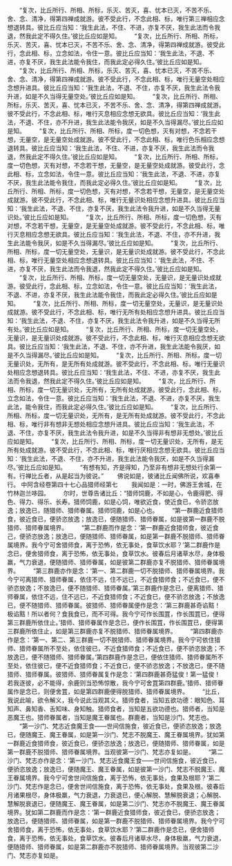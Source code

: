 <!-- { "loadSidebar": true } -->
　　“复次，比丘所行、所相、所标，乐灭、苦灭，喜、忧本已灭，不苦不乐、舍、念、清净，得第四禅成就游。彼不受此行，不念此相、标，唯行第三禅相应念想退转具。彼比丘应当知：‘我生此法，不住、不进，亦复不厌，我生此法而令我退，然我此定不得久住。’彼比丘应如是知。
　　“复次，比丘所行、所相、所标，乐灭、苦灭，喜、忧本已灭，不苦不乐、舍、念、清净，得第四禅成就游。彼受此行，念此相、标，立念如法，令住一意。彼比丘应当知：‘我生此法，不退、不进，亦复不厌，我生此法能令我住，而我此定必得久住。’彼比丘应如是知。
　　“复次，比丘所行、所相、所标，乐灭、苦灭，喜、忧本已灭，不苦不乐、舍、念、清净，得第四禅成就游。彼不受此行，不念此相、标，唯行无量空处相应念想升进具。彼比丘应当知：‘我生此法，不退、不住，亦复不厌，我生此法令我升进，如是不久当得无量空处。’彼比丘应如是知。
　　“复次，比丘所行、所相、所标，乐灭、苦灭，喜、忧本已灭，不苦不乐、舍、念、清净，得第四禅成就游。彼不受此行，不念此相、标，唯行灭息相应念想无欲具。彼比丘应当知：‘我生此法，不退、不住，亦不升进，我生此法能令我厌，如是不久当得漏尽。’彼比丘应如是知。
　　“复次，比丘所行、所相、所标，度一切色想，灭有对想，不念若干想，无量空，是无量空处成就游。彼不受此行，不念此相、标，唯行色乐相应念想退转具。彼比丘应当知：‘我生此法，不住、不进，亦复不厌，我生此法而令我退，然我此定不得久住。’彼比丘应如是知。
　　“复次，比丘所行、所相、所标，度一切色想，灭有对想，不念若干想，无量空，是无量空处成就游。彼受此行，念此相、标，立念如法，令住一意。彼比丘应当知：‘我生此法，不退、不进，亦复不厌，我生此法能令我住，而我此定必得久住。’彼比丘应如是知。
　　“复次，比丘所行、所相、所标，度一切色想，灭有对想，不念若干想，无量空，是无量空处成就游。彼不受此行，不念此相、标，唯行无量识处相应念想升进具。彼比丘应当知：‘我生此法，不退、不住，亦复不厌，我生此法令我升进，如是不久当得无量识处。’彼比丘应如是知。
　　“复次，比丘所行、所相、所标，度一切色想，灭有对想，不念若干想，无量空，是无量空处成就游。彼不受此行，不念此相、标，唯行灭息相应念想无欲具。彼比丘应当知：‘我生此法，不退、不住，亦不升进，我生此法能令我厌，如是不久当得漏尽。’彼比丘应如是知。
　　“复次，比丘所行、所相、所标，度一切无量空处，无量识，是无量识处成就游。彼不受此行，不念此相、标，唯行无量空处相应念想退转具。彼比丘应当知：‘我生此法，不住、不进，亦复不厌，我生此法而令我退，然我此定不得久住。’彼比丘应如是知。
　　“复次，比丘所行、所相、所标，度一切无量空处，无量识，是无量识处成就游。彼受此行，念此相、标，立念如法，令住一意。彼比丘应当知：‘我生此法，不退、不进，亦复不厌，我生此法能令我住，而我此定必得久住。’彼比丘应如是知。
　　“复次，比丘所行、所相、所标，度一切无量空处，无量识，是无量识处成就游。彼不受此行，不念此相、标，唯行无所有处相应念想升进具。彼比丘应当知：‘我生此法，不退、不住，亦复不厌，我生此法令我升进，如是不久当得无所有处。’彼比丘应如是知。
　　“复次，比丘所行、所相、所标，度一切无量空处，无量识，是无量识处成就游。彼不受此行，不念此相、标，唯行灭息相应念想无欲具。彼比丘应当知：‘我生此法，不退、不住，亦不升进，我生此法能令我厌，如是不久当得漏尽。’彼比丘应如是知。
　　“复次，比丘所行、所相、所标，度一切无量识处，无所有，是无所有处成就游。彼不受此行，不念此相、标，唯行无量识处相应念想退转具。彼比丘应当知：‘我生此法，不住、不进，亦复不厌，我生此法而令我退，然我此定不得久住。’彼比丘应如是知。
　　“复次，比丘所行、所相、所标，度一切无量识处，无所有，无所有处成就游。彼受此行，念此相、标，立念如法，令住一意。彼比丘应当知：‘我生此法，不退、不进，亦复不厌，我生此法，能令我住，而我此定必得久住。’彼比丘应如是知。
　　“复次，比丘所行、所相、所标，度一切无量识处，无所有，是无所有处成就游。彼不受此行，不念此相、标，唯行非有想非无想处相应念想升进具。彼比丘应当知：‘我生此法，不退、不住，亦复不厌，我生此法令我升进，如是不久当得非有想非无想处。’彼比丘应如是知。
　　“复次，比丘所行、所相、所标，度一切无量识处，无所有，是无所有处成就游。彼不受此行，不念此相、标，唯行厌相应念想无欲具。彼比丘应当知：‘我生此法，不退、不住，亦不升进，我生此法能令我厌，如是不久当得漏尽。’彼比丘应如是知。
　　“有想有知，齐是得知，乃至非有想非无想处行余第一有。行禅比丘者，从是起当为彼说。”
　　佛说如是，彼诸比丘闻佛所说，欢喜奉行。
中阿含经卷第四十七心品猎师经第七
　　我闻如是：一时，佛游王舍城，在竹林迦兰哆园。
　　尔时，世尊告诸比丘：“猎师饲鹿，不如是心，令鹿得肥、得色、得力、得乐、长寿。猎师饲鹿，如是心饲，唯欲近食，使近食已，令骄恣放逸；放逸已，随猎师、猎师眷属。猎师饲鹿，如是心也。
　　“第一群鹿近食猎师食，彼近食已，便骄恣放逸；放逸已，便随猎师、猎师眷属，如是彼第一群鹿不脱猎师、猎师眷属境界。
　　“第二群鹿而作是念：‘第一群鹿近食猎师食，彼近食己，便骄恣放逸；放逸已，便随猎师、猎师眷属，如是第一群鹿不脱猎师、猎师眷属境界。我今宁可舍猎师食，离于恐怖，依无事处，食草饮水耶？’第二群鹿作是念已，便舍猎师食，离于恐怖，依无事处，食草饮水。彼春后月诸草水尽，身体极羸，气力衰退，便随猎师、猎师眷属，如是彼第二群鹿亦复不脱猎师、猎师眷属境界。
　　“第三群鹿亦作是念：‘第一、第二群鹿一切不脱猎师、猎师眷属境界。我今宁可离猎师、猎师眷属，依住不远，住不远已，不近食猎师食；不近食已，便不骄恣放逸；不放逸已，便不随猎师、猎师眷属。’第三群鹿作是念已，便离猎师、猎师眷属，依住不远，住不远已，不近食猎师食；不近食已，便不骄恣放逸；不放逸已，便不随猎师、猎师眷属。彼猎师、猎师眷属便作是念：‘第三群鹿甚奇谄黠！极谄黠！所以者何？食我食已，而不可得。我今宁可作长围罝，作长围罝已，便得第三群鹿所依住止。’猎师、猎师眷属作是念已，便作长围罝，作长围罝已，便得第三群鹿所依住止，如是第三群鹿亦复不脱猎师、猎师眷属境界。
　　“第四群鹿亦作是念：‘第一、第二、第三群鹿一切不脱猎师、猎师眷属境界。我今宁可依住猎师、猎师眷属所不至处，依住彼已，不近食猎师食；不近食已，便不骄恣放逸；不放逸已，便不随猎师、猎师眷属。’第四群鹿作是念已，便依住猎师、猎师眷属所不至处，依住彼已，便不近食猎师食；不近食已，便不骄恣放逸；不放逸已，便不随猎师、猎师眷属。彼猎师、猎师眷属复作是念：‘第四群鹿甚奇猛俊！第一猛俊！若我逐彼，必不能得，余鹿则当恐怖惊散，我今宁可舍罝第四群鹿。’猎师、猎师眷属作是念已，则便舍罝，如是第四群鹿便得脱猎师、猎师眷属境界。
　　“比丘，我说此喻，欲令解义，我今说此当观其义。猎师食者，当知五欲功德：眼知色、耳知声、鼻知香、舌知味、身知触。猎师食者，当知是五欲功德也。猎师者，当知是恶魔王也。猎师眷属者，当知是魔王眷属也。群鹿者，当知是沙门、梵志也。
　　“第一沙门、梵志近食魔王食——世间信施食，彼近食已，便骄恣放逸；放逸已，便随魔王、魔王眷属，如是第一沙门、梵志不脱魔王、魔王眷属境界。犹如第一群鹿近食猎师食，彼近食已，便骄恣放逸；放逸已，便随猎师、猎师眷属，如是第一群鹿不脱猎师、猎师眷属境界。当观彼第一沙门、梵志亦复如是。
　　“第二沙门、梵志亦作是念：‘第一沙门、梵志近食魔王食——世间信施食，彼近食已，便骄恣放逸；放逸已，便随魔王、魔王眷属，如是彼第一沙门、梵志不脱魔王、魔王眷属境界。我今宁可舍世间信施食，离于恐怖，依无事处，食果及根耶？’第二沙门、梵志作是念已，便舍世间信施食，离于恐怖，依无事处，食果及根。彼春后月诸果根尽，身体极羸，气力衰退，力衰退已，便心解脱、慧解脱衰退；心解脱、慧解脱衰退已，便随魔王、魔王眷属，如是第二沙门、梵志亦不脱魔王、魔王眷属境界。犹如第二群鹿而作是念：‘第一群鹿近食猎师食，彼近食已，便骄恣放逸；放逸已，便随猎师、猎师眷属，如是第一群鹿不脱猎师、猎师眷属境界。我今宁可舍猎师食，离于恐怖，依无事处，食草饮水耶？’第二群鹿作是念已，便舍猎师食，离于恐怖，依无事处，食草饮水。彼春后月诸草水尽，身体极羸，气力衰退，便随猎师、猎师眷属，如是第二群鹿亦不脱猎师、猎师眷属境界。当观彼第二沙门、梵志亦复如是。
